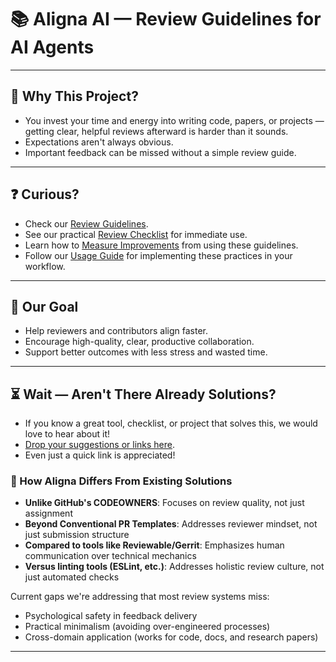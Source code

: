 # 📚 **Aligna AI** — Review Guidelines for AI Agents

---

## 📌 Why This Project?

- You invest your time and energy into writing code, papers, or projects — getting clear, helpful reviews afterward is harder than it sounds.
- Expectations aren't always obvious.
- Important feedback can be missed without a simple review guide.

---

## ❓ Curious?

- Check our [Review Guidelines](REVIEW_GUIDELINES.md).
- See our practical [Review Checklist](templates/review-checklist.md) for immediate use.
- Learn how to [Measure Improvements](METRICS.md) from using these guidelines.
- Follow our [Usage Guide](USAGE_GUIDE.md) for implementing these practices in your workflow.

---

## 🎯 Our Goal

- Help reviewers and contributors align faster.
- Encourage high-quality, clear, productive collaboration.
- Support better outcomes with less stress and wasted time.

---

## ⏳ Wait — Aren't There Already Solutions?

- If you know a great tool, checklist, or project that solves this, we would love to hear about it!
- [Drop your suggestions or links here](../../issues/new?template=feedback-template.md).
- Even just a quick link is appreciated!

### 🔄 How Aligna Differs From Existing Solutions

- **Unlike GitHub's CODEOWNERS**: Focuses on review quality, not just assignment
- **Beyond Conventional PR Templates**: Addresses reviewer mindset, not just submission structure
- **Compared to tools like Reviewable/Gerrit**: Emphasizes human communication over technical mechanics
- **Versus linting tools (ESLint, etc.)**: Addresses holistic review culture, not just automated checks

Current gaps we're addressing that most review systems miss:

- Psychological safety in feedback delivery
- Practical minimalism (avoiding over-engineered processes)
- Cross-domain application (works for code, docs, and research papers)

---

